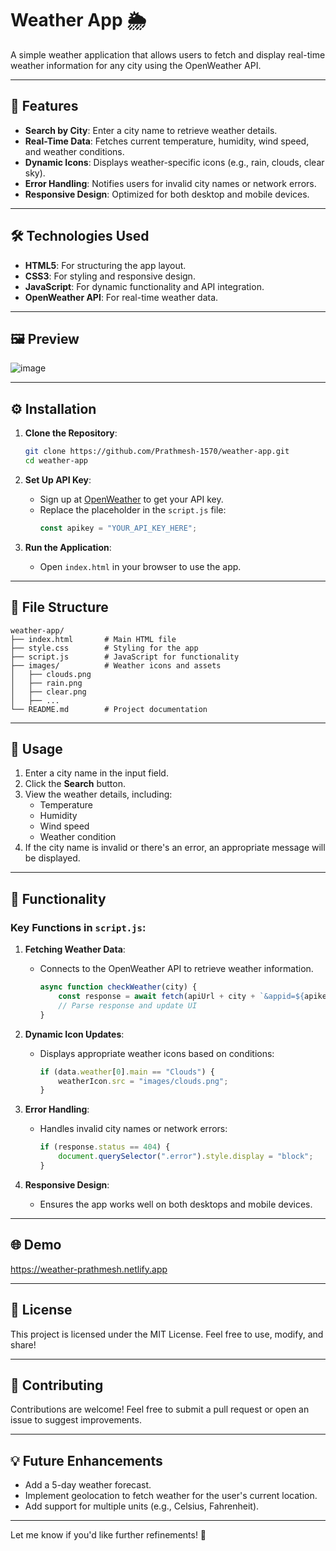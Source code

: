 # Weather App 🌦️

A simple weather application that allows users to fetch and display real-time weather information for any city using the OpenWeather API.

---

## 🚀 Features

- **Search by City**: Enter a city name to retrieve weather details.  
- **Real-Time Data**: Fetches current temperature, humidity, wind speed, and weather conditions.  
- **Dynamic Icons**: Displays weather-specific icons (e.g., rain, clouds, clear sky).  
- **Error Handling**: Notifies users for invalid city names or network errors.  
- **Responsive Design**: Optimized for both desktop and mobile devices.  

---

## 🛠️ Technologies Used

- **HTML5**: For structuring the app layout.  
- **CSS3**: For styling and responsive design.  
- **JavaScript**: For dynamic functionality and API integration.  
- **OpenWeather API**: For real-time weather data.  

---

## 🖼️ Preview

![image](https://github.com/user-attachments/assets/13273634-e0c1-426d-8361-499130395ab3)


---

## ⚙️ Installation

1. **Clone the Repository**:
   ```bash
   git clone https://github.com/Prathmesh-1570/weather-app.git
   cd weather-app
   ```

2. **Set Up API Key**:
   - Sign up at [OpenWeather](https://openweathermap.org/) to get your API key.
   - Replace the placeholder in the `script.js` file:
     ```javascript
     const apikey = "YOUR_API_KEY_HERE";
     ```

3. **Run the Application**:
   - Open `index.html` in your browser to use the app.

---

## 📂 File Structure

```
weather-app/
├── index.html       # Main HTML file
├── style.css        # Styling for the app
├── script.js        # JavaScript for functionality
├── images/          # Weather icons and assets
│   ├── clouds.png
│   ├── rain.png
│   ├── clear.png
│   ├── ...
└── README.md        # Project documentation
```

---

## 📖 Usage

1. Enter a city name in the input field.  
2. Click the **Search** button.  
3. View the weather details, including:
   - Temperature  
   - Humidity  
   - Wind speed  
   - Weather condition  
4. If the city name is invalid or there's an error, an appropriate message will be displayed.

---

## 🧩 Functionality

### Key Functions in `script.js`:

1. **Fetching Weather Data**:
   - Connects to the OpenWeather API to retrieve weather information.
     ```javascript
     async function checkWeather(city) {
         const response = await fetch(apiUrl + city + `&appid=${apikey}`);
         // Parse response and update UI
     }
     ```

2. **Dynamic Icon Updates**:
   - Displays appropriate weather icons based on conditions:
     ```javascript
     if (data.weather[0].main == "Clouds") {
         weatherIcon.src = "images/clouds.png";
     }
     ```

3. **Error Handling**:
   - Handles invalid city names or network errors:
     ```javascript
     if (response.status == 404) {
         document.querySelector(".error").style.display = "block";
     }
     ```

4. **Responsive Design**:
   - Ensures the app works well on both desktops and mobile devices.

---

## 🌐 Demo

https://weather-prathmesh.netlify.app

---

## 📜 License

This project is licensed under the MIT License. Feel free to use, modify, and share!

---

## 🤝 Contributing

Contributions are welcome! Feel free to submit a pull request or open an issue to suggest improvements.

---

## 💡 Future Enhancements

- Add a 5-day weather forecast.  
- Implement geolocation to fetch weather for the user's current location.  
- Add support for multiple units (e.g., Celsius, Fahrenheit).  

--- 

Let me know if you'd like further refinements! 🚀
